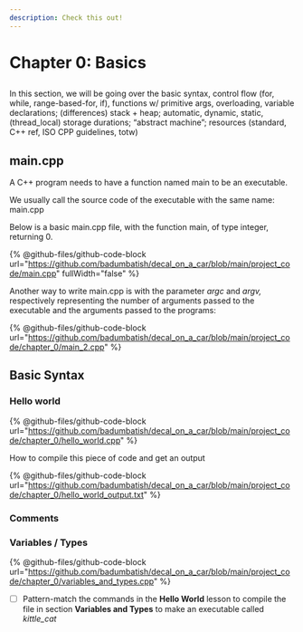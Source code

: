 ```yaml
---
description: Check this out!
---
```


# Chapter 0: Basics

##

In this section, we will be going over the basic syntax, control flow (for, while, range-based-for, if), functions w/ primitive args, overloading, variable declarations; (differences) stack + heap; automatic, dynamic, static, (thread\_local) storage durations; “abstract machine”; resources (standard, C++ ref, ISO CPP guidelines, totw)



## main.cpp

A C++ program needs to have a function named main to be an executable.

We usually call the source code of the executable with the same name: main.cpp

Below is a basic main.cpp file, with the function main, of type integer, returning 0.

{% @github-files/github-code-block url="https://github.com/badumbatish/decal_on_a_car/blob/main/project_code/main.cpp" fullWidth="false" %}

Another way to write main.cpp is with the parameter _argc_ and _argv,_ respectively representing the number of arguments passed to the executable and the arguments passed to the programs:&#x20;

{% @github-files/github-code-block url="https://github.com/badumbatish/decal_on_a_car/blob/main/project_code/chapter_0/main_2.cpp" %}

## Basic Syntax

### Hello world

{% @github-files/github-code-block url="https://github.com/badumbatish/decal_on_a_car/blob/main/project_code/chapter_0/hello_world.cpp" %}

How to compile this piece of code and get an output

{% @github-files/github-code-block url="https://github.com/badumbatish/decal_on_a_car/blob/main/project_code/chapter_0/hello_world_output.txt" %}

### Comments



### Variables / Types

{% @github-files/github-code-block url="https://github.com/badumbatish/decal_on_a_car/blob/main/project_code/chapter_0/variables_and_types.cpp" %}

* [ ] Pattern-match the commands in the **Hello World** lesson to compile the file in section **Variables and Types** to make an executable called _kittle\_cat_
